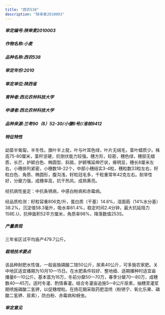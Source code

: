 ```yaml
---
title: "西农538"
description: "陕审麦2010003"
---
```

##### 审定编号:陕审麦2010003

##### 作物名称:小麦

##### 品种名称:西农538

##### 审定年份:2010

##### 审定单位:陕西省

##### 育种者:西北农林科技大学

##### 申请者:西北农林科技大学

##### 品种来源:兰考90（6）52-30/小偃6号//淮核9412

##### 特征特性
幼苗半匍匐，半冬性。旗叶半上挺，叶与叶耳色绿，叶片无绒毛，茎叶蜡质少。株高75-80厘米，茎秆坚硬，抗倒伏能力较强。穗方形，较密，穗色绿，穗部无蜡质，长芒，护颖白色、椭圆型、斜肩，护颖嘴延伸芒状，瘠明显，穗长8厘米左右，小穗排列紧密，小穗数18-22个，中部小穗结实3-4粒，穗粒数33粒左右，籽粒白色、角质、椭圆形，腹沟浅，籽粒冠毛多，千粒重常年42克左右。耐旱性好，分蘖力强，成穗率高，抗干热风，成熟黄亮。
经抗病性鉴定：中抗条锈病，中感白粉病和赤霉病。 
经品质检测：籽粒容重806克/升，蛋白质（干基）14.8%，湿面筋（14%水分基）38.2%，沉淀值58.3毫升，吸水率61.4%，稳定时间2.4分钟，最大抗延阻力158E.U，抗伸面积52平方厘米，角质率98%，降落数值253S。


##### 产量表现
三年省区试平均亩产479.7公斤。

##### 栽培技术要点
该品种耐肥水性强，一般亩施磷酸二铵50公斤，尿素40公斤，可多施农家肥。关中地区适宜播期为10月10—15日。在水肥条件较好、整地细、适期播种时适宜亩播量6—10公斤。基本苗为16万，冬前分蘖50—70万，春季分蘖70—80万，成穗数40—45万。适时冬灌、酌情春灌。结合冬灌亩追施5—8公斤尿素，抽穗至灌浆期喷施磷酸二氢钾，以促穗增粒。在扬花期采取药肥混喷（粉锈宁、氧化乐果、磷酸二氢钾、尿素），防白粉、赤霉病和蚜虫。

##### 审定意见

